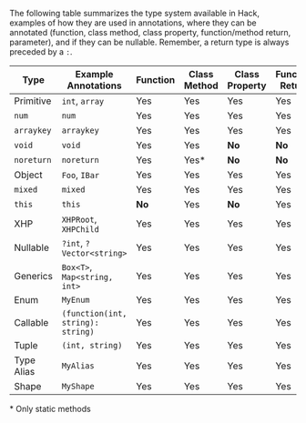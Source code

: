The following table summarizes the type system available in Hack, examples of how they are used in annotations, where they can be annotated (function, class method, class property, function/method return, parameter), and if they can be nullable. Remember, a return type is always preceded by a `:`.

Type       |    Example Annotations  |Function|Class Method|Class Property|Function Return|Parameter|Nullable
-----------|-------------------------|-----|---- |-----|----|------|---------
Primitive  |`int`, `array`           | Yes   |  Yes  | Yes   | Yes  | Yes    | Yes
`num`      |`num`                    | Yes   |  Yes  | Yes   | Yes  | Yes    | Yes
`arraykey` |`arraykey`               | Yes   |  Yes  | Yes   | Yes  | Yes    | Yes
`void`     |`void`                   | Yes   |  Yes  | **No**   | **No**  | **No**    | **No**
`noreturn` |`noreturn`               | Yes   |  Yes\*| **No**   | **No**  | **No**    | **No**
Object     |`Foo`, `IBar`            | Yes   |  Yes  | Yes   | Yes  | Yes    | Yes
`mixed`    |`mixed`                  | Yes   |  Yes  | Yes   | Yes  | Yes    | **No**
`this`     |`this`                   | **No**   |  Yes  | **No**   | Yes  | **No**    | Yes 
XHP        |`XHPRoot`, `XHPChild`    | Yes   |  Yes  | Yes   | Yes  | Yes    | Yes
Nullable   |`?int`, `?Vector<string>`| Yes   |  Yes  | Yes   | Yes  | Yes    | Yes
Generics   |`Box<T>`, `Map<string, int>`| Yes   |  Yes  | Yes   | Yes  | Yes    | Yes
Enum       |`MyEnum`                 | Yes   |  Yes  | Yes   | Yes  | Yes    | Yes
Callable   |`(function(int, string): string)`|Yes |  Yes  | Yes   | Yes  | Yes    | Yes
Tuple      |`(int, string)`          | Yes   |  Yes  | Yes   | Yes  | Yes    | Yes
Type Alias |`MyAlias`                | Yes   |  Yes  | Yes   | Yes  | Yes    | Yes
Shape      |`MyShape`                | Yes   |  Yes  | Yes   | Yes  | Yes    | Yes

\* Only static methods
